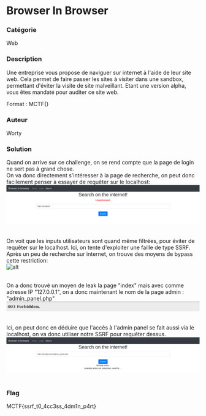 # Browser In Browser

### Catégorie

Web

### Description

Une entreprise vous propose de naviguer sur internet à l'aide de leur site web. Cela permet de faire passer les sites à visiter dans une sandbox, permettant
d'éviter la visite de site malveillant. Etant une version alpha, vous êtes mandaté pour auditer ce site web.

Format : MCTF{}

### Auteur 

Worty

### Solution

Quand on arrive sur ce challenge, on se rend compte que la page de login ne sert pas à grand chose.<br/>
On va donc directement s'intéresser à la page de recherche, on peut donc facilement penser à essayer de requêter sur le localhost:<br/>
![alt](images/localhost_test.png)
<br/><br/>

On voit que les inputs utilisateurs sont quand même filtrées, pour éviter de requêter sur le localhost. Ici, on tente d'exploiter une faille de type SSRF.<br/>
Après un peu de recherche sur internet, on trouve des moyens de bypass cette restriction:<br/>
![alt](images/localhost_access_index.png)
<br/><br/>

On a donc trouvé un moyen de leak la page "index" mais avec comme adresse IP "127.0.0.1", on a donc maintenant le nom de la page admin : "admin_panel.php"<br/>
![alt](images/access_admin_panel_from_browser.png)
<br/><br/>

Ici, on peut donc en déduire que l'accès à l'admin panel se fait aussi via le localhost, on va donc utiliser notre SSRF pour requêter dessus.<br/>
![alt](images/access_admin_panel_with_ssrf.png)
<br/><br/>




### Flag

MCTF{ssrf_t0_4cc3ss_4dm1n_p4rt}